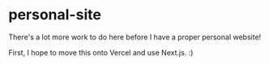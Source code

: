 # personal-site

There's a lot more work to do here before I have a proper personal website!

First, I hope to move this onto Vercel and use Next.js. :)
